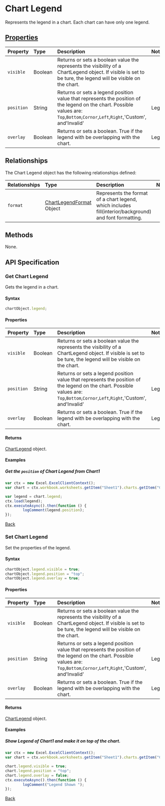 # Chart Legend
Represents the legend in a chart. Each chart can have only one legend.

## [Properties](#get-chart-legend)

| Property         | Type    |Description|Notes |
|:-----------------|:--------|:----------|:-----|
| `visible` | Boolean |Returns or sets a boolean value the represents the visibility of a ChartLegend object. If visible is set to be ture, the legend will be visible on the chart. |  |
| `position` | String |Returns or sets a legend position value that represents the position of the legend on the chart. Possible values are: `Top`,`Bottom`,`Cornor`,`Left`,`Right`,'Custom', and'Invalid'| Legend.position |
| `overlay` | Boolean |Returns or sets a boolean. True if the legend with be overlapping with the chart. | Legend.IncludeInLayout |


## Relationships
The Chart Legend object has the following relationships defined:

| Relationships    | Type    |Description|Notes |
|:-----------------|:--------|:----------|:-----|
| `format`          |[ChartLegendFormat](chartLegendFormat.md) Object | Represents the format of a chart legend, which includes fill(interior/background) and font formatting.
     

## Methods
None.

## API Specification 
### Get Chart Legend

Gets the legend in a chart.

#### Syntax
```js
chartObject.legend;
```
#### Properties
| Property         | Type    |Description|Notes |
|:-----------------|:--------|:----------|:-----|
| `visible` | Boolean |Returns or sets a boolean value the represents the visibility of a ChartLegend object. If visible is set to be ture, the legend will be visible on the chart. |  |
| `position` | String |Returns or sets a legend position value that represents the position of the legend on the chart. Possible values are: `Top`,`Bottom`,`Cornor`,`Left`,`Right`,'Custom', and'Invalid'| Legend.position |
| `overlay` | Boolean |Returns or sets a boolean. True if the legend with be overlapping with the chart. | Legend.IncludeInLayout | 

#### Returns

[ChartLegend](chartLegend.md) object. 

#### Examples

##### Get the `position` of Chart Legend from Chart1
```js
var ctx = new Excel.ExcelClientContext();
var chart = ctx.workbook.worksheets.getItem("Sheet1").charts.getItem("Chart1");	

var legend = chart.legend;
ctx.load(legend);
ctx.executeAsync().then(function () {
		logComment(legend.position);
});
```

[Back](#properties)

### Set Chart Legend

Set the properties of the legend.

#### Syntax

```js
chartObject.legend.visible = true;
chartObject.legend.position = "top"; 
chartObject.legend.overlay = true;
```

#### Properties
| Property         | Type    |Description|Notes |
|:-----------------|:--------|:----------|:-----|
| `visible` | Boolean |Returns or sets a boolean value the represents the visibility of a ChartLegend object. If visible is set to be ture, the legend will be visible on the chart. |  |
| `position` | String |Returns or sets a legend position value that represents the position of the legend on the chart. Possible values are: `Top`,`Bottom`,`Cornor`,`Left`,`Right`,'Custom', and'Invalid'| Legend.position |
| `overlay` | Boolean |Returns or sets a boolean. True if the legend with be overlapping with the chart. | Legend.IncludeInLayout |

#### Returns
[ChartLegend](chartLegend.md) object. 


#### Examples

##### Show Legend of Chart1 and make it on top of the chart.
```js
var ctx = new Excel.ExcelClientContext();
var chart = ctx.workbook.worksheets.getItem("Sheet1").charts.getItem("Chart1");	

chart.legend.visible = true;
chart.legend.position = "top"; 
chart.legend.overlay = false; 
ctx.executeAsync().then(function () {
		logComment("Legend Shown ");
});
``` 
[Back](#properties)